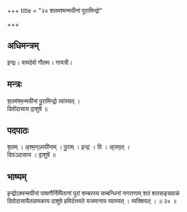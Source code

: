 +++
title = "२० शतमश्मन्मयीनां पुरामिन्द्रो"

+++
## अधिमन्त्रम्
इन्द्रः। वामदेवो गौतमः। गायत्री।

## मन्त्रः
श॒तम॑श्म॒न्मयी॑नां पु॒रामिन्द्रो॒ व्या॑स्यत् ।  
दिवो॑दासाय दा॒शुषे॑ ॥

## पदपाठः
श॒तम् । अ॒श्म॒न्ऽमयी॑नाम् । पु॒राम् । इन्द्रः॑ । वि । आ॒स्य॒त् ।  
दिवः॑ऽदासाय । दा॒शुषे॑ ॥

## भाष्यम्
इन्द्रोऽश्मन्मयीनां पाषाणैर्निर्मितानां पुरां शम्बरस्य सम्बन्धिनां नगराणाम् शतं शतसङ्ख्याकं दिवोदासायैतन्नामकाय दाशुषे हविर्दत्तवते यजमानाय व्यास्यत् । व्यक्शिपत् । ॥ २० ॥